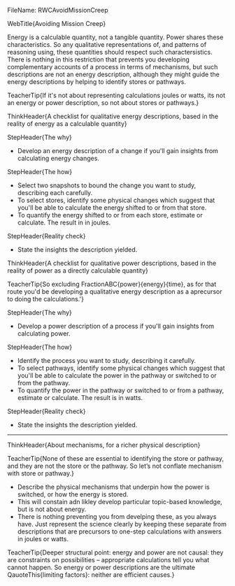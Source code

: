 FileName: RWCAvoidMissionCreep

WebTitle{Avoiding Mission Creep}

Energy is a calculable quantity, not a tangible quantity. Power shares these characteristics. So any qualitative representations of, and patterns of reasoning using, these quantities should respect such charactersistics. There is nothing in this restriction that prevents you developing complementary accounts of a process in terms of mechanisms, but such descriptions are not an energy description, although they might guide the energy descriptions by helping to identify stores or pathways.

TeacherTip{If it's not about representing calculations joules or watts, its not an energy or power description, so not about stores or pathways.}

ThinkHeader{A checklist for qualitative energy descriptions, based in the reality of energy as a calculable quantity}


StepHeader{The why}

- Develop an energy description of a change if you'll gain insights from calculating energy changes.

StepHeader{The how}

- Select two snapshots to bound the change you want to study, describing each carefully.
- To select stores, identify some physical changes which suggest that you'll be able to calculate the energy shifted to or from that store.
- To quantify the energy shifted to or from each store, estimate or calculate. The result in in joules.

StepHeader{Reality check}

- State the insights the description yielded.


ThinkHeader{A checklist for qualitative power descriptions, based in the reality of power as a directly calculable quantity}

TeacherTip{So excluding FractionABC{power}{energy}{time}, as for that route you'd be developing  a qualitative energy description as a aprecursor to doing the calculations.'}

StepHeader{The why}

- Develop a power description of a process if you'll gain insights from calculating power.

StepHeader{The how}

- Identify the process you want to study, describing it carefully.
- To select pathways, identify some physical changes which suggest that you'll be able to calculate the power in the pathway or switched to or from the pathway.
- To quantify the power in the pathway or switched to or from a pathway, estimate or calculate. The result is in watts.

StepHeader{Reality check}
- State the insights the description yielded.

---

ThinkHeader{About mechanisms, for a richer physical description}

TeacherTip{None of these are essential to identifying the store or pathway, and they are not the store or the pathway. So let’s not conflate mechanism with store or pathway.}

- Describe the physical mechanisms that underpin how the power is switched, or how the energy is stored.
- This will constain adn likley develop particular topic-based knowledge, but is not about energy.
- There is nothing preventing you from develping these, as you always have. Just represent the science clearly by keeping these separate from descriptions that are precursors to one-step calculations with answers in joules  or watts.



TeacherTip{Deeper structural point: energy and power are not causal: they are constraints on possibilities – appropriate calculations  tell you what cannot happen. So energy or power descriptions are the ultimate QauoteThis{limiting factors}:  neither are efficient causes.}




